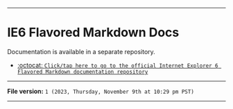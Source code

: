 
***

# IE6 Flavored Markdown Docs

Documentation is available in a separate repository.

- [:octocat: `Click/tap here to go to the official Internet Explorer 6 Flavored Markdown documentation repository`](https://github.com/seanpm2001/Internet-Explorer6-Flavored-Markdown_Docs/)

***

**File version:** `1 (2023, Thursday, November 9th at 10:29 pm PST)`

***

